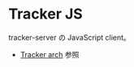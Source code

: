 # Tracker JS

tracker-server の JavaScript client。

* [Tracker arch](https://docs.google.com/a/p-lucky.net/document/d/1aD3O23FeumNZ8aOFhEkqNbwXlGLgLuKRL7C1i9YrnBo/edit) 参照